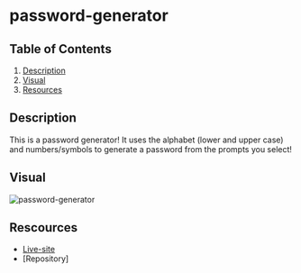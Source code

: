 # password-generator

## Table of Contents
1. [Description](#description)
2. [Visual](#visual)
3. [Resources](#rescources)

## Description
This is a password generator! It uses the alphabet (lower and upper case) and numbers/symbols to 
generate a password from the prompts you select!

## Visual
![password-generator](C:\Users\conno\Bootcamp\Homework\password-generator\Password-Generator.png)

## Rescources
- [Live-site](https://1645558.github.io/password-generator/)
- [Repository]

